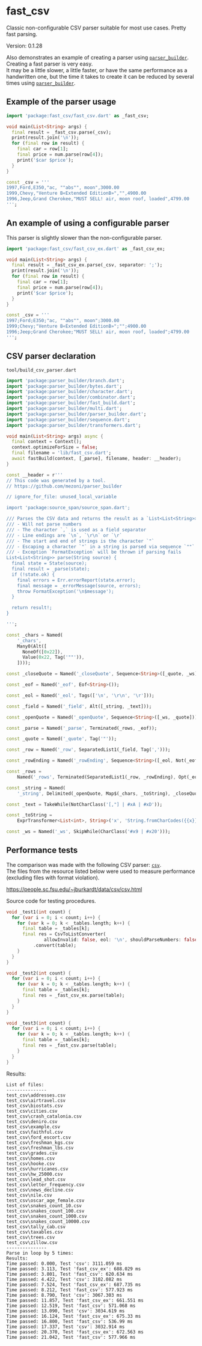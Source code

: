 # fast_csv

Classic non-configurable CSV parser suitable for most use cases. Pretty fast parsing.

Version: 0.1.28

Also demonstrates an example of creating a parser using [`parser_builder`](https://github.com/mezoni/parser_builder).  
Creating a fast parser is very easy.  
It may be a little slower, a little faster, or have the same performance as a handwritten one, but the time it takes to create it can be reduced by several times using [`parser_builder`](https://github.com/mezoni/parser_builder).

## Example of the parser usage

```dart
import 'package:fast_csv/fast_csv.dart' as _fast_csv;

void main(List<String> args) {
  final result = _fast_csv.parse(_csv);
  print(result.join('\n'));
  for (final row in result) {
    final car = row[1];
    final price = num.parse(row[4]);
    print('$car $price');
  }
}

const _csv = '''
1997,Ford,E350,"ac, ""abs"", moon",3000.00
1999,Chevy,"Venture В«Extended EditionВ»","",4900.00
1996,Jeep,Grand Cherokee,"MUST SELL! air, moon roof, loaded",4799.00
''';

```

## An example of using a configurable parser

This parser is slightly slower than the non-configurable parser.

```dart
import 'package:fast_csv/fast_csv_ex.dart' as _fast_csv_ex;

void main(List<String> args) {
  final result = _fast_csv_ex.parse(_csv, separator: ';');
  print(result.join('\n'));
  for (final row in result) {
    final car = row[1];
    final price = num.parse(row[4]);
    print('$car $price');
  }
}

const _csv = '''
1997;Ford;E350;"ac, ""abs"", moon";3000.00
1999;Chevy;"Venture В«Extended EditionВ»";"";4900.00
1996;Jeep;Grand Cherokee;"MUST SELL! air, moon roof, loaded";4799.00
''';

```

## CSV parser declaration

`tool/build_csv_parser.dart`

```dart
import 'package:parser_builder/branch.dart';
import 'package:parser_builder/bytes.dart';
import 'package:parser_builder/character.dart';
import 'package:parser_builder/combinator.dart';
import 'package:parser_builder/fast_build.dart';
import 'package:parser_builder/multi.dart';
import 'package:parser_builder/parser_builder.dart';
import 'package:parser_builder/sequence.dart';
import 'package:parser_builder/transformers.dart';

void main(List<String> args) async {
  final context = Context();
  context.optimizeForSize = false;
  final filename = 'lib/fast_csv.dart';
  await fastBuild(context, [_parse], filename, header: __header);
}

const __header = r'''
// This code was generated by a tool.
// https://github.com/mezoni/parser_builder

// ignore_for_file: unused_local_variable

import 'package:source_span/source_span.dart';

/// Parses the CSV data and returns the result as a `List<List<String>>`.
/// - Will not parse numbers
/// - The character `,` is used as a field separator
/// - Line endings are `\n`, `\r\n` or `\r`
/// - The start and end of strings is the character `"`
/// - Escaping a character `"` in a string is parsed via sequence `""`
/// - Exception `FormatException` will be thrown if parsing fails
List<List<String>> parse(String source) {
  final state = State(source);
  final result = _parse(state);
  if (!state.ok) {
    final errors = Err.errorReport(state.error);
    final message = _errorMessage(source, errors);
    throw FormatException('\n$message');
  }

  return result!;
}

''';

const _chars = Named(
    '_chars',
    Many0(Alt([
      NoneOf([0x22]),
      Value(0x22, Tag('""')),
    ])));

const _closeQuote = Named('_closeQuote', Sequence<String>([_quote, _ws]));

const _eof = Named('_eof', Eof<String>());

const _eol = Named('_eol', Tags(['\n', '\r\n', '\r']));

const _field = Named('_field', Alt([_string, _text]));

const _openQuote = Named('_openQuote', Sequence<String>([_ws, _quote]));

const _parse = Named('_parse', Terminated(_rows, _eof));

const _quote = Named('_quote', Tag('"'));

const _row = Named('_row', SeparatedList1(_field, Tag(',')));

const _rowEnding = Named('_rowEnding', Sequence<String>([_eol, Not(_eof)]));

const _rows =
    Named('_rows', Terminated(SeparatedList1(_row, _rowEnding), Opt(_eol)));

const _string = Named(
    '_string', Delimited(_openQuote, Map$(_chars, _toString), _closeQuote));

const _text = TakeWhile(NotCharClass('[,"] | #xA | #xD'));

const _toString =
    ExprTransformer<List<int>, String>('x', 'String.fromCharCodes({{x}})');

const _ws = Named('_ws', SkipWhile(CharClass('#x9 | #x20')));

```

## Performance tests

The comparison was made with the following CSV parser: [`csv`](https://pub.dev/packages/csv).  
The files from the resource listed below were used to measure performance (excluding files with format violation).  

https://people.sc.fsu.edu/~jburkardt/data/csv/csv.html

Source code for testing procedures.

```dart
void _test1(int count) {
  for (var i = 0; i < count; i++) {
    for (var k = 0; k < _tables.length; k++) {
      final table = _tables[k];
      final res = CsvToListConverter(
              allowInvalid: false, eol: '\n', shouldParseNumbers: false)
          .convert(table);
    }
  }
}

void _test2(int count) {
  for (var i = 0; i < count; i++) {
    for (var k = 0; k < _tables.length; k++) {
      final table = _tables[k];
      final res = _fast_csv_ex.parse(table);
    }
  }
}

void _test3(int count) {
  for (var i = 0; i < count; i++) {
    for (var k = 0; k < _tables.length; k++) {
      final table = _tables[k];
      final res = _fast_csv.parse(table);
    }
  }
}

```

Results:

```
List of files:
---------------
test_csv\addresses.csv
test_csv\airtravel.csv
test_csv\biostats.csv
test_csv\cities.csv
test_csv\crash_catalonia.csv
test_csv\deniro.csv
test_csv\example.csv
test_csv\faithful.csv
test_csv\ford_escort.csv
test_csv\freshman_kgs.csv
test_csv\freshman_lbs.csv
test_csv\grades.csv
test_csv\homes.csv
test_csv\hooke.csv
test_csv\hurricanes.csv
test_csv\hw_25000.csv
test_csv\lead_shot.csv
test_csv\letter_frequency.csv
test_csv\news_decline.csv
test_csv\nile.csv
test_csv\oscar_age_female.csv
test_csv\snakes_count_10.csv
test_csv\snakes_count_100.csv
test_csv\snakes_count_1000.csv
test_csv\snakes_count_10000.csv
test_csv\tally_cab.csv
test_csv\taxables.csv
test_csv\trees.csv
test_csv\zillow.csv
---------------
Parse in loop by 5 times:
Results:
Time passed: 0.000, Test 'csv': 3111.059 ms
Time passed: 3.113, Test 'fast_csv_ex': 688.029 ms
Time passed: 3.801, Test 'fast_csv': 620.634 ms
Time passed: 4.422, Test 'csv': 3102.082 ms
Time passed: 7.524, Test 'fast_csv_ex': 687.735 ms
Time passed: 8.212, Test 'fast_csv': 577.923 ms
Time passed: 8.790, Test 'csv': 3067.303 ms
Time passed: 11.857, Test 'fast_csv_ex': 661.551 ms
Time passed: 12.519, Test 'fast_csv': 571.068 ms
Time passed: 13.090, Test 'csv': 3034.619 ms
Time passed: 16.124, Test 'fast_csv_ex': 675.33 ms
Time passed: 16.800, Test 'fast_csv': 536.99 ms
Time passed: 17.337, Test 'csv': 3032.914 ms
Time passed: 20.370, Test 'fast_csv_ex': 672.563 ms
Time passed: 21.042, Test 'fast_csv': 577.966 ms
```